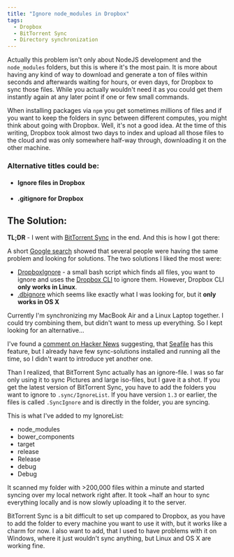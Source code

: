 ```yaml
---
title: "Ignore node_modules in Dropbox"
tags:
  - Dropbox
  - BitTorrent Sync
  - Directory synchronization
---
```


Actually this problem isn't only about NodeJS development and the `node_modules` folders, but this is where it's the most pain. It is more about having any kind of way to download and generate a ton of files within seconds and afterwards waiting for hours, or even days, for Dropbox to sync those files. While you actually wouldn't need it as you could get them instantly again at any later point if one or few small commands.

When installing packages via `npm` you get sometimes millions of files and if you want to keep the folders in sync between different computes, you might think about going with Dropbox. Well, it's not a good idea. At the time of this writing, Dropbox took almost two days to index and upload all those files to the cloud and was only somewhere half-way through, downloading it on the other machine.

### Alternative titles could be:

- #### Ignore files in Dropbox
- #### .gitignore for Dropbox

## The Solution:

**TL;DR** - I went with [BitTorrent Sync](http://www.getsync.com/) in the end. And this is how I got there:

A short [Google search](http://goo.gl/SeMdbV) showed that several people were having the same problem and looking for solutions. The two solutions I liked the most were:

- [DropboxIgnore](https://gist.github.com/idleberg/6c8a563e248103baaa20) - a small bash script which finds all files, you want to ignore and uses the [Dropbox CLI](http://www.dropboxwiki.com/tips-and-tricks/using-the-official-dropbox-command-line-interface-cli) to ignore them. However, Dropbox CLI **only works in Linux**.
- [.dbignore](http://konolige.com/dbignore/) which seems like exactly what I was looking for, but it **only works in OS X**

Currently I'm synchronizing my MacBook Air and a Linux Laptop together. I could try combining them, but didn't want to mess up everything. So I kept looking for an alternative...

I've found a [comment on Hacker News](https://news.ycombinator.com/item?id=7932968) suggesting, that [Seafile](http://seafile.com/en/home/) has this feature, but I already have few sync-solutions installed and running all the time, so I didn't want to introduce yet another one.

Than I realized, that BitTorrent Sync actually has an ignore-file. I was so far only using it to sync Pictures and large iso-files, but I gave it a shot. If you get the latest version of BitTorrent Sync, you have to add the folders you want to ignore to `.sync/IgnoreList`. If you have version `1.3` or earlier, the files is called `.SyncIgnore` and is directly in the folder, you are syncing.

This is what I've added to my IgnoreList:

- node_modules
- bower_components
- target
- release
- Release
- debug
- Debug

It scanned my folder with >200,000 files within a minute and started syncing over my local network right after. It took ~half an hour to sync everything locally and is now slowly uploading it to the server.

BitTorrent Sync is a bit difficult to set up compared to Dropbox, as you have to add the folder to every machine you want to use it with, but it works like a charm for now. I also want to add, that I used to have problems with it on Windows, where it just wouldn't sync anything, but Linux and OS X are working fine.